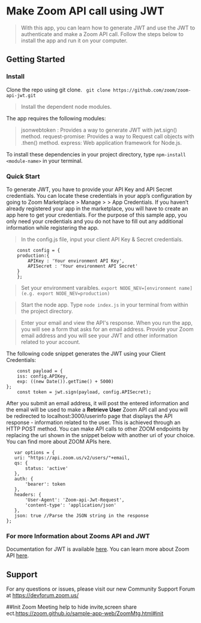 # Make Zoom API call using JWT

> With this app, you can learn how to generate JWT and use the JWT to authenticate and make a Zoom API call. Follow the steps below to install the app and run it on your computer. 

## Getting Started

### Install

Clone the repo using git clone.
` git clone https://github.com/zoom/zoom-api-jwt.git`

> Install the dependent node modules.

 The app requires the following modules:

 >jsonwebtoken : Provides a way to generate JWT with jwt.sign() method. 
 >request-promise: Provides a way to Request call objects with .then() method.
 >express: Web application framework for Node.js.

To install these dependencies in your project directory, type `npm-install <module-name>` in your terminal.

### Quick Start

To generate JWT, you have to provide your API Key and API Secret credentials. You can locate these credentials in your app’s configuration by going to Zoom Marketplace > Manage > <YourApp> > App Credentials. If you haven’t already registered your app in the marketplace, you will have to create an app here to get your credentials. For the purpose of this sample app, you only need your credentials and you do not have to fill out any additional information while registering the app.

> In the config.js file, input your client API Key & Secret credentials.
``` 
	const config = {
	production:{	
		APIKey : 'Your environment API Key',
		APISecret : 'Your environment API Secret'
	}
    };
```
> Set your environment varaibles.
` export NODE_NEV=[environment name] (e.g. export NODE_NEV=production) `

> Start the node app.
Type `node index.js` in your terminal from within the project directory.

> Enter your email and view the API's response.
 When you run the app, you will see a form that asks for an email address. Provide your Zoom email address and you will see your JWT and other information related to your account. 

The following code snippet generates the JWT using your Client Credentials:
``` 
    const payload = {
    iss: config.APIKey,
    exp: ((new Date()).getTime() + 5000)
};
	const token = jwt.sign(payload, config.APISecret);
```
After you submit an email address, it will post the entered information and the email will be used to make a **Retrieve User** Zoom API call and you will be redirected to localhost:3000/userinfo page that displays the API response - information related to the user. This is achieved through an HTTP POST method. You can make API calls to other ZOOM endpoints by replacing the uri shown in the snippet below with another uri of your choice. You can find more about ZOOM APIs here. 

 ```
    var options = {
    uri: "https://api.zoom.us/v2/users/"+email, 
    qs: {
        status: 'active' 
    },
    auth: {
        'bearer': token
    },
    headers: {
        'User-Agent': 'Zoom-api-Jwt-Request',
        'content-type': 'application/json'
    },
    json: true //Parse the JSON string in the response
};
```

### For more Information about Zooms API and JWT

Documentation for JWT is available [here](https://marketplace.zoom.us/docs/guides/authorization/jwt). You can learn more about Zoom API [here](https://marketplace.zoom.us/docs/api-reference/introduction).
 
## Support

For any questions or issues, please visit our new Community Support Forum at https://devforum.zoom.us/

##Init Zoom Meeting
help to hide invite,screen share ect.https://zoom.github.io/sample-app-web/ZoomMtg.html#init






